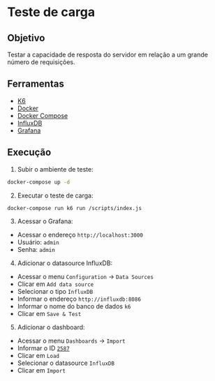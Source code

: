 # Teste de carga

## Objetivo

Testar a capacidade de resposta do servidor em relação a um grande número de requisições.

## Ferramentas

- [K6](https://k6.io/)
- [Docker](https://www.docker.com/)
- [Docker Compose](https://docs.docker.com/compose/)
- [InfluxDB](https://www.influxdata.com/)
- [Grafana](https://grafana.com/)

## Execução

1. Subir o ambiente de teste:

```bash
docker-compose up -d
```

2. Executar o teste de carga:

```bash
docker-compose run k6 run /scripts/index.js
```

3. Acessar o Grafana:

- Acessar o endereço `http://localhost:3000`
- Usuário: `admin`
- Senha: `admin`

4. Adicionar o datasource InfluxDB:

- Acessar o menu `Configuration` -> `Data Sources`
- Clicar em `Add data source`
- Selecionar o tipo `InfluxDB`
- Informar o endereço `http://influxdb:8086`
- Informar o nome do banco de dados `k6`
- Clicar em `Save & Test`

5. Adicionar o dashboard:

- Acessar o menu `Dashboards` -> `Import`
- Informar o ID [`2587`](https://grafana.com/grafana/dashboards/2587-k6-load-testing-results/)
- Clicar em `Load`
- Selecionar o datasource `InfluxDB`
- Clicar em `Import`